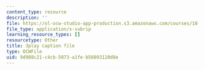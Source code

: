 ```yaml
---
content_type: resource
description: ''
file: https://ol-ocw-studio-app-production.s3.amazonaws.com/courses/18-03sc-differential-equations-fall-2011/9d988c21c4cb5073a1feb56093120d8e_tVzaX9u6YAE.vtt
file_type: application/x-subrip
learning_resource_types: []
resourcetype: Other
title: 3play caption file
type: OCWFile
uid: 9d988c21-c4cb-5073-a1fe-b56093120d8e
---
```

